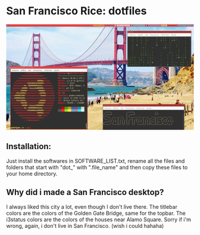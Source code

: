 # San Francisco Rice: dotfiles

![Screenshot](images/san_francisco_rice.png)

## Installation:
Just install the softwares in SOFTWARE_LIST.txt,
rename all the files and folders that start with "dot_" with ".file_name" and then copy these files to your home directory.

## Why did i made a San Francisco desktop?
I always liked this city a lot, even though I don't live there. The titlebar colors are the colors of the Golden Gate Bridge, same for the topbar. The i3status colors are the colors of the houses near Alamo Square. Sorry if i'm wrong, again, i don't live in San Francisco. (wish i could hahaha)